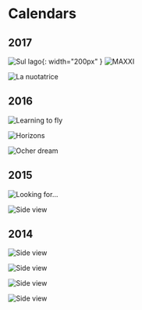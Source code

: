 Calendars
=========

## 2017

![Sul lago](prints/calendar-2017a.jpg){: width="200px" }
![MAXXI](prints/calendar-2017b.jpg)

![La nuotatrice](prints/calendar-2017c.jpg)


## 2016

![Learning to fly](prints/calendar-2016a.jpg)

![Horizons](prints/calendar-2016b.jpg)

![Ocher dream](prints/calendar-2016c.jpg)


## 2015

![Looking for...](prints/calendar-2015a.jpg)

![Side view](prints/calendar-2015b.jpg)


## 2014

![Side view](prints/calendar-2014a.jpg)

![Side view](prints/calendar-2014b.jpg)

![Side view](prints/calendar-2014c.jpg)

![Side view](prints/calendar-2014d.jpg)
